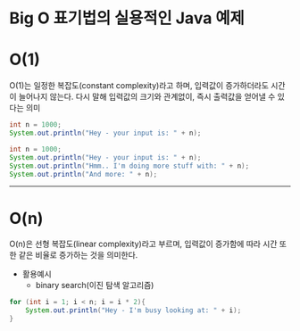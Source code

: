 # Big O 표기법의 실용적인 Java 예제


# O(1)
O(1)는 일정한 복잡도(constant complexity)라고 하며, 입력값이 증가하더라도 시간이 늘어나지 않는다.
다시 말해 입력값의 크기와 관계없이, 즉시 출력값을 얻어낼 수 있다는 의미

```java
int n = 1000;
System.out.println("Hey - your input is: " + n);
```

```java
int n = 1000;
System.out.println("Hey - your input is: " + n);
System.out.println("Hmm.. I'm doing more stuff with: " + n);
System.out.println("And more: " + n);
```

<hr/>

# O(n)
O(n)은 선형 복잡도(linear complexity)라고 부르며, 입력값이 증가함에 따라 시간 또한 같은 비율로 증가하는 것을 의미한다.

- 활용예시 
  - binary search(이진 탐색 알고리즘)

```java
for (int i = 1; i < n; i = i * 2){
    System.out.println("Hey - I'm busy looking at: " + i);
}
```